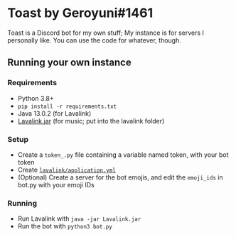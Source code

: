 # Toast by Geroyuni#1461
Toast is a Discord bot for my own stuff; My instance is for servers I personally like.
You can use the code for whatever, though.

## Running your own instance
### Requirements
* Python 3.8+
* `pip install -r requirements.txt`
* Java 13.0.2 (for Lavalink)
* [Lavalink.jar](https://github.com/freyacodes/Lavalink/releases/latest) (for music; put into the lavalink folder)

### Setup
* Create a `token_.py` file containing a variable named token, with your bot token
* Create [`lavalink/application.yml`](https://github.com/freyacodes/Lavalink/blob/master/LavalinkServer/application.yml.example)
* (Optional) Create a server for the bot emojis, and edit the `emoji_ids` in bot.py with your emoji IDs

### Running
* Run Lavalink with `java -jar Lavalink.jar`
* Run the bot with `python3 bot.py`
